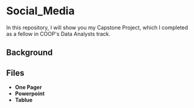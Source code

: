 # Social_Media
In this repository, I will show you my Capstone Project, which I completed as a fellow in COOP's Data Analysts track. 

## Background

## Files
- **One Pager**[]()
- **Powerpoint**[]()
- **Tablue**[]()


